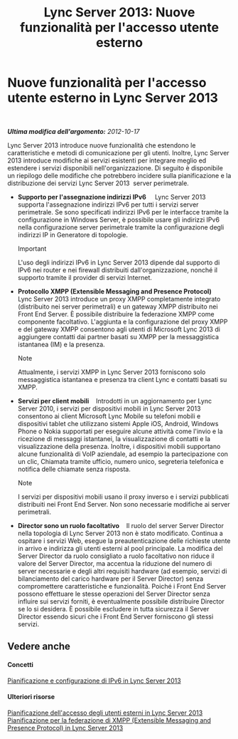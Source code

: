 ﻿---
title: "Lync Server 2013: Nuove funzionalità per l'accesso utente esterno"
TOCTitle: Nuove funzionalità per l'accesso utente esterno
ms:assetid: 99da6bd5-ec14-4ad9-8f7d-37fbddf567dd
ms:mtpsurl: https://technet.microsoft.com/it-it/library/Gg398794(v=OCS.15)
ms:contentKeyID: 49301425
ms.date: 08/24/2015
mtps_version: v=OCS.15
ms.translationtype: HT
---

# Nuove funzionalità per l'accesso utente esterno in Lync Server 2013

 

_**Ultima modifica dell'argomento:** 2012-10-17_

Lync Server 2013 introduce nuove funzionalità che estendono le caratteristiche e metodi di comunicazione per gli utenti. Inoltre, Lync Server 2013 introduce modifiche ai servizi esistenti per integrare meglio ed estendere i servizi disponibili nell'organizzazione. Di seguito è disponibile un riepilogo delle modifiche che potrebbero incidere sulla pianificazione e la distribuzione dei servizi Lync Server 2013  server perimetrale.

  - **Supporto per l'assegnazione indirizzi IPv6**     Lync Server 2013 supporta l'assegnazione indirizzi IPv6 per tutti i servizi server perimetrale. Se sono specificati indirizzi IPv6 per le interfacce tramite la configurazione in Windows Server, è possibile usare gli indirizzi IPv6 nella configurazione server perimetrale tramite la configurazione degli indirizzi IP in Generatore di topologie.
    
    > [!IMPORTANT]  
    > L'uso degli indirizzi IPv6 in Lync Server 2013 dipende dal supporto di IPv6 nei router e nei firewall distribuiti dall'organizzazione, nonché il supporto tramite il provider di servizi Internet.

  - **Protocollo XMPP (Extensible Messaging and Presence Protocol)**     Lync Server 2013 introduce un proxy XMPP completamente integrato (distribuito nei server perimetrali) e un gateway XMPP distribuito nei Front End Server. È possibile distribuire la federazione XMPP come componente facoltativo. L'aggiunta e la configurazione del proxy XMPP e del gateway XMPP consentono agli utenti di Microsoft Lync 2013 di aggiungere contatti dai partner basati su XMPP per la messaggistica istantanea (IM) e la presenza.
    

    > [!NOTE]
    > Attualmente, i servizi XMPP in Lync Server 2013 forniscono solo messaggistica istantanea e presenza tra client Lync e contatti basati su XMPP.



  - **Servizi per client mobili**    Introdotti in un aggiornamento per Lync Server 2010, i servizi per dispositivi mobili in Lync Server 2013 consentono ai client Microsoft Lync Mobile su telefoni mobili e dispositivi tablet che utilizzano sistemi Apple iOS, Android, Windows Phone o Nokia supportati per eseguire alcune attività come l'invio e la ricezione di messaggi istantanei, la visualizzazione di contatti e la visualizzazione della presenza. Inoltre, i dispositivi mobili supportano alcune funzionalità di VoIP aziendale, ad esempio la partecipazione con un clic, Chiamata tramite ufficio, numero unico, segreteria telefonica e notifica delle chiamate senza risposta.
    

    > [!NOTE]
    > I servizi per dispositivi mobili usano il proxy inverso e i servizi pubblicati distribuiti nei Front End Server. Non sono necessarie modifiche ai server perimetrali.



  - **Director sono un ruolo facoltativo**    Il ruolo del server Server Director nella topologia di Lync Server 2013 non è stato modificato. Continua a ospitare i servizi Web, esegue la preautenticazione delle richieste utente in arrivo e indirizza gli utenti esterni al pool principale. La modifica del Server Director da ruolo consigliato a ruolo facoltativo non riduce il valore del Server Director, ma accentua la riduzione del numero di server necessarie e degli altri requisiti hardware (ad esempio, servizi di bilanciamento del carico hardware per il Server Director) senza compromettere caratteristiche e funzionalità. Poiché i Front End Server possono effettuare le stesse operazioni del Server Director senza influire sui servizi forniti, è eventualmente possibile distribuire Director se lo si desidera. È possibile escludere in tutta sicurezza il Server Director essendo sicuri che i Front End Server forniscono gli stessi servizi.

## Vedere anche

#### Concetti

[Pianificazione e configurazione di IPv6 in Lync Server 2013](lync-server-2013-planning-for-and-configuring-ipv6.md)  

#### Ulteriori risorse

[Pianificazione dell'accesso degli utenti esterni in Lync Server 2013](lync-server-2013-planning-for-external-user-access.md)  
[Pianificazione per la federazione di XMPP (Extensible Messaging and Presence Protocol) in Lync Server 2013](lync-server-2013-planning-for-extensible-messaging-and-presence-protocol-xmpp-federation.md)


